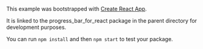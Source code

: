 This example was bootstrapped with [Create React App](https://github.com/facebook/create-react-app).

It is linked to the progress_bar_for_react package in the parent directory for development purposes.

You can run `npm install` and then `npm start` to test your package.

